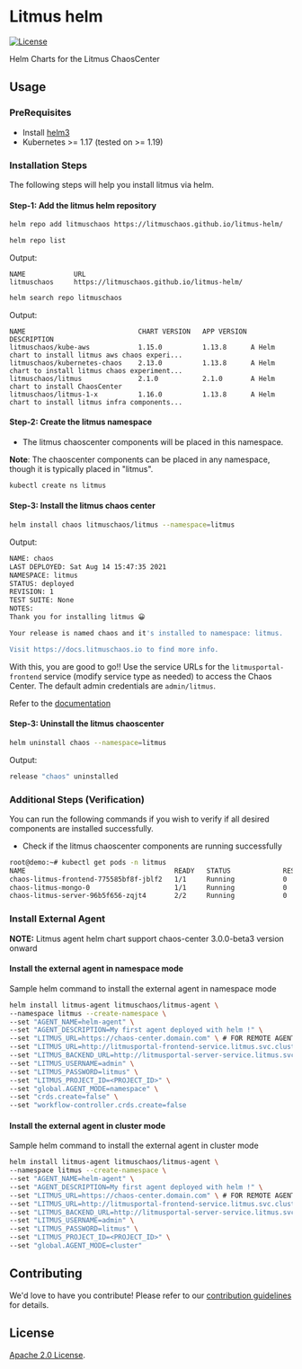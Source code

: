 # Litmus helm

[![License](https://img.shields.io/badge/License-Apache%202.0-blue.svg)](https://opensource.org/licenses/Apache-2.0)
[![<litmuschaos>](https://circleci.com/gh/litmuschaos/litmus-helm/tree/master.svg?style=svg)](https://circleci.com/gh/litmuschaos/litmus-helm/tree/master)

Helm Charts for the Litmus ChaosCenter

## Usage

### PreRequisites

- Install [helm3](https://helm.sh/docs/intro/install/)
- Kubernetes >= 1.17 (tested on >= 1.19)

### Installation Steps

The following steps will help you install litmus via helm.

#### Step-1: Add the litmus helm repository

```bash
helm repo add litmuschaos https://litmuschaos.github.io/litmus-helm/

helm repo list
```

Output:
```
NAME            URL
litmuschaos     https://litmuschaos.github.io/litmus-helm/
```

```bash
helm search repo litmuschaos
```

Output:
```
NAME                        	CHART VERSION	APP VERSION	DESCRIPTION
litmuschaos/kube-aws        	1.15.0       	1.13.8     	A Helm chart to install litmus aws chaos experi...
litmuschaos/kubernetes-chaos	2.13.0       	1.13.8     	A Helm chart to install litmus chaos experiment...
litmuschaos/litmus          	2.1.0          	2.1.0      	A Helm chart to install ChaosCenter
litmuschaos/litmus-1-x      	1.16.0       	1.13.8     	A Helm chart to install litmus infra components...
```

#### Step-2: Create the litmus namespace

- The litmus chaoscenter components will be placed in this namespace.

**Note**: The chaoscenter components can be placed in any namespace, though it is typically placed in "litmus".

```bash
kubectl create ns litmus
```

#### Step-3: Install the litmus chaos center

```bash
helm install chaos litmuschaos/litmus --namespace=litmus
```

Output:
```bash
NAME: chaos
LAST DEPLOYED: Sat Aug 14 15:47:35 2021
NAMESPACE: litmus
STATUS: deployed
REVISION: 1
TEST SUITE: None
NOTES:
Thank you for installing litmus 😀

Your release is named chaos and it's installed to namespace: litmus.

Visit https://docs.litmuschaos.io to find more info.
```

With this, you are good to go!! Use the service URLs for the `litmusportal-frontend` service (modify service type as needed)
to access the Chaos Center. The default admin credentials are `admin/litmus`.


Refer to the [documentation](https://docs.litmuschaos.io/)

#### Step-3: Uninstall the litmus chaoscenter

```bash
helm uninstall chaos --namespace=litmus
```

Output:
```bash
release "chaos" uninstalled
```

### Additional Steps (Verification)

You can run the following commands if you wish to verify if all desired components are installed successfully.

- Check if the litmus chaoscenter components are running successfully

```bash
root@demo:~# kubectl get pods -n litmus
NAME                                     READY   STATUS             RESTARTS   AGE
chaos-litmus-frontend-775585bf8f-jblf2   1/1     Running            0          79s
chaos-litmus-mongo-0                     1/1     Running            0          79s
chaos-litmus-server-96b5f656-zqjt4       2/2     Running            0          79s
```

### Install External Agent

**NOTE:** Litmus agent helm chart support chaos-center 3.0.0-beta3 version onward

#### Install the external agent in namespace mode

Sample helm command to install the external agent in namespace mode

```bash
helm install litmus-agent litmuschaos/litmus-agent \
--namespace litmus --create-namespace \
--set "AGENT_NAME=helm-agent" \
--set "AGENT_DESCRIPTION=My first agent deployed with helm !" \
--set "LITMUS_URL=https://chaos-center.domain.com" \ # FOR REMOTE AGENT (INGRESS)
--set "LITMUS_URL=http://litmusportal-frontend-service.litmus.svc.cluster.local:9091" \ # FOR SELF AGENT (SVC)
--set "LITMUS_BACKEND_URL=http://litmusportal-server-service.litmus.svc.cluster.local:9002" \ # FOR SELF AGENT (SVC)
--set "LITMUS_USERNAME=admin" \
--set "LITMUS_PASSWORD=litmus" \
--set "LITMUS_PROJECT_ID=<PROJECT_ID>" \
--set "global.AGENT_MODE=namespace" \
--set "crds.create=false" \
--set "workflow-controller.crds.create=false
```

#### Install the external agent in cluster mode

Sample helm command to install the external agent in cluster mode

```bash
helm install litmus-agent litmuschaos/litmus-agent \
--namespace litmus --create-namespace \
--set "AGENT_NAME=helm-agent" \
--set "AGENT_DESCRIPTION=My first agent deployed with helm !" \
--set "LITMUS_URL=https://chaos-center.domain.com" \ # FOR REMOTE AGENT (INGRESS)
--set "LITMUS_URL=http://litmusportal-frontend-service.litmus.svc.cluster.local:9091" \ # FOR SELF AGENT (SVC)
--set "LITMUS_BACKEND_URL=http://litmusportal-server-service.litmus.svc.cluster.local:9002" \ # FOR SELF AGENT (SVC)
--set "LITMUS_USERNAME=admin" \
--set "LITMUS_PASSWORD=litmus" \
--set "LITMUS_PROJECT_ID=<PROJECT_ID>" \
--set "global.AGENT_MODE=cluster"
```

## Contributing

We'd love to have you contribute! Please refer to our [contribution guidelines](CONTRIBUTING.md) for details.

## License

[Apache 2.0 License](./LICENSE).
